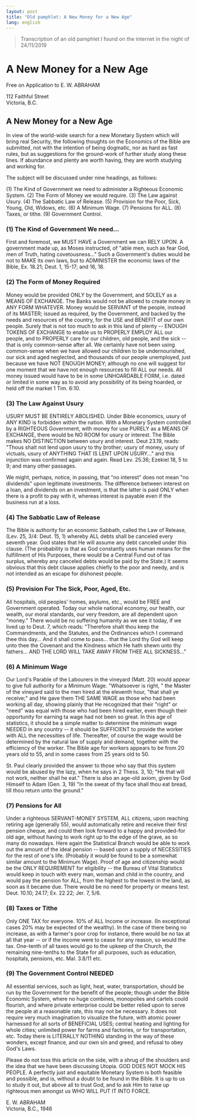 ```yaml
---
layout: post
title: "Old pamphlet: A New Money for a New Age"
lang: english
---
```


>Transcription of an old pamphlet I found on the internet in the night of 24/11/2019

# A New Money for a New Age

Free on Application to E. W. ABRAHAM

112 Faithful Street  
Victoria, B.C.

## A New Money for a New Age

In view of the world-wide search for a new Monetary System which will bring real Security, the following thoughts on the Economics of the Bible are submitted, not with the intention of being dogmatic, nor as hard as fast rules, but as suggestions for the ground-work of further study along these lines. If abundance and plenty are worth having, they are worth studying and working for.

The subject will be discussed under nine headings, as follows:

(1) The Kind of Government we need to administer a Righteous Economic System.
(2) The Form of Money we would require.
(3) The Law against Usury.
(4) The Sabbatic Law of Release.
(5) Provision for the Poor, Sick, Young, Old, Widows, etc.
(6) A Minimum Wage.
(7) Pensions for ALL.
(8) Taxes, or tithe.
(9) Government Control.

### (1) The Kind of Government We need...

First and foremost, we MUST HAVE a Government we can RELY UPON. A government made up, as Moses instructed, of "able men, such as fear God, men of Truth, hating covetousness..." Such a Government's duties would be not to MAKE its own laws, but to ADMINISTER the economic laws of the Bible, Ex. 18.21; Deut. 1, 15-17; and 16, 18.

### (2) The Form of Money Required

Money would be provided ONLY by the Government, and SOLELY as a MEANS OF EXCHANGE. The Banks would not be allowed to create money in ANY FORM WHATEVER. Money would be SERVANT of the people, instead of its MASTER; issued as required, by the Government, and backed by the needs and resources of the country, for the USE and BENEFIT of our own people. Surely that is not too much to ask in this land of plenty -- ENOUGH TOKENS OF EXCHANGE to enable us to PROPERLY EMPLOY ALL our people, and to PROPERLY care for our children, old people, and the sick -- that is only common-sense after all. We certainly have not been using common-sense when we have allowed our children to be undernourished, our sick and aged neglected, and thousands of our people unemployed, just because we have NOT ENOUGH MONEY; although no one will suggest for one moment that we have not enough resources to fill ALL our needs. All money issued would have to be in some UNHOARDABLE FORM, i.e. dated or limited in some way as to avoid any possibility of its being hoarded, or held off the market 1 Tim. 6:10.

### (3) The Law Against Usury

USURY MUST BE ENTIRELY ABOLISHED. Under Bible economics, usury of ANY KIND is forbidden within the nation. With a Monetary System controlled by a RIGHTEOUS Government, with money for use PURELY as a MEANS OF EXCHANGE, there would be NO ROOM for usury or interest. The Bible makes NO DISTINCTION between usury and interest. Deut 23.19, reads: "Thous shalt not lend upon usury to thy brother; usury of money, usury of victuals, usury of ANYTHING THAT IS LENT UPON USURY..." and this injunction was confirmed again and again. Read Lev. 25.36; Ezekiel 18, 5 to 9; and many other passages.

We might, perhaps, notice, in passing, that "no interest" does not mean "no dividends" upon legitimate investments. The difference between interest on a loan, and dividends on an investment, is that the latter is paid ONLY when there is a profit to pay with it, whereas interest is payable even if the business run at a loss.

### (4) The Sabbatic Law of Release

The Bible is authority for an economic Sabbath, called the Law of Release, (Lev. 25, 3/4: Deut. 15, 1) whereby ALL debts shall be canceled every seventh year. God states that He will assume any debt canceled under this clause. (The probability is that as God constantly uses human means for the fulfillment of His Purposes, there would be a Central Fund out of tax surplus, whereby any canceled debts would be paid by the State.) It seems obvious that this debt clause applies chiefly to the poor and needy, and is not intended as an escape for dishonest people.

### (5) Provision For The Sick, Poor, Aged, Etc.

All hospitals, old peoples' homes, asylums, etc., would be FREE and Government operated. Today our whole national economy, our health, our wealth, our moral standards, our very freedom, are all dependent upon "money." There would be no suffering humanity as we see it today, if we lived up to Deut. 7, which reads: "Therefore shalt thou keep the Commandments, and the Statutes, and the Ordinances which I command thee this day... And it shall come to pass... that the Lord thy God will keep unto thee the Covenant and the Kindness which He hath shewn unto thy fathers... AND THE LORD WILL TAKE AWAY FROM THEE ALL SICKNESS..."

### (6) A Minimum Wage

Our Lord's Parable of the Labourers in the vineyard (Matt. 20) would appear to give full authority for a Minimum Wage. "Whatsoever is right, " the Master of the vineyard said to the men hired at the eleventh hour, "that shall ye receive;" and He gave them THE SAME WAGE as those who had been working all day, showing plainly that He recognized that their "right" or "need" was equal with those who had been hired earlier, even though their opportunity for earning ta wage had not been so great. In this age of statistics, it should be a simple matter to determine the minimum wage NEEDED in any country -- it should be SUFFICIENT to provide the worker with ALL the necessities of life. Thereafter, of course the wage would be determined by the natural law of supply and demand, together with the efficiency of the worker. The Bible age for workers appears to be from 20 years old to 55, and in some cases from 25 years old to 50.

St. Paul clearly provided the answer to those who say that this system would be abused by the lazy, when he says in 2 Thess. 3, 10; "He that will not work, neither shall he eat." There is also an age-old axiom, given by God Himself to Adam (Gen. 3, 19) "In the sweat of thy face shall thou eat bread, till thou return unto the ground."

### (7) Pensions for All

Under a righteous SERVANT-MONEY SYSTEM, ALL citizens, upon reaching retiring age (generally 55), would automatically retire and receive their first pension cheque, and could then look forward to a happy and provided-for old age, without having to work right up to the edge of the grave, as so many do nowadays. Here again the Statistical Branch would be able to work out the amount of the ideal pension -- based upon a supply of NECESSITIES for the rest of one's life. (Probably it would be found to be a somewhat similar amount to the Minimum Wage). Proof of age and citizenship would be the ONLY REQUIREMENT for eligibility -- the Bureau of Vital Statistics would keep in touch with every man, woman and child in the country, and would pay the pension for ALL, from the highest to the lowest in the land, as soon as it became due. There would be no need for property or means test. Deut. 10.10; 24.17; Ex. 22.22; Jer. 7, 5/6.

### (8) Taxes or Tithe

Only ONE TAX for everyone. 10% of ALL Income or increase. (In exceptional cases 20% may be expected of the wealthy). In the case of there being no increase, as with a farmer's poor crop for instance, there would be no tax at all that year -- or if the income were to cease for any reason, so would the tax. One-tenth of all taxes would go to the upkeep of the Church, the remaining nine-tenths to the State for all purposes, such as education, hospitals, pensions, etc. Mal. 3.8/11 etc.

### (9) The Government Control NEEDED

All essential services, such as light, heat, water, transportation, should be run by the Government for the benefit of the people; though under the Bible Economic System, where no huge combines, monopolies and cartels could flourish, and where private enterprise could be better relied upon to serve the people at a reasonable rate, this may not be necessary. It does not require very much imagination to visualize the future, with atomic power harnessed for all sorts of BENEFICIAL USES; central heating and lighting for whole cities; unlimited power for farms and factories, or for transportation, etc. Today there is LITERALLY NOTHING standing in the way of these wonders, except finance, and our own sin and greed, and refusal to obey God's Laws.

Please do not toss this article on the side, with a shrug of the shoulders and the idea that we have been discussing Utopia. GOD DOES NOT MOCK HIS PEOPLE. A perfectly just and equitable Monetary System is both feasible and possible, and is, without a doubt to be found in the Bible. It is up to us to study it out, but above all to trust God, and to ask Him to raise up righteous men amongst us WHO WILL PUT IT INTO FORCE.

E. W. ABRAHAM  
Victoria, B.C., 1946